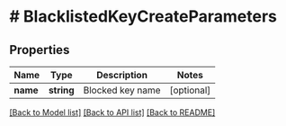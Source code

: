# # BlacklistedKeyCreateParameters

## Properties

Name | Type | Description | Notes
------------ | ------------- | ------------- | -------------
**name** | **string** | Blocked key name | [optional] 

[[Back to Model list]](../../README.md#documentation-for-models) [[Back to API list]](../../README.md#documentation-for-api-endpoints) [[Back to README]](../../README.md)


